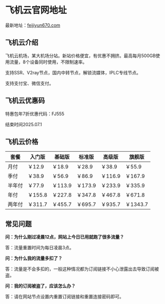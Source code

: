 # 飞机云官网地址

最新地址：[feijiyun670.com](https://feiji017.xyz/auth/register?code=eUVD)

## 飞机云介绍

飞机云机场，某大机场分站。新站价格便宜，有优惠不拥挤。最高每月500GB使用流量，8个设备同时使用，不限制速率。

支持SSR、V2ray节点，国内中转节点，解锁流媒体，IPLC专线节点。

支持支付宝、微信支付。

## 飞机云优惠码

特惠包年7折优惠代码：FJ555 

结束时间2025.07.1

## 飞机云价格

|套餐|入门版|基础版|标准版|高级版|旗舰版|
|----|----|----|----|----|----|
|月付|￥12.9|￥18.9|￥28.9|￥38.9|￥55.9|
|季付|￥38.9|￥56.9|￥86.9|￥116.9|￥167.9|
|半年付|￥77.9|￥113.9|￥173.9|￥233.9|￥335.9|
|年付|￥155.8|￥227.8|￥347.8|￥467.8|￥671.8|
|两年付|￥311.7|￥455.7|￥695.7|￥935.7|￥1343.7|

## 常见问题

**问：为什么刚过凌晨12点，网站上今日已用就跑了很多流量？**

答：流量重置时间为每日凌晨3点。

**问：为什么我的流量多扣了？**

答：流量是不会多扣的，一般这种情况都为订阅链接不小心泄露出去导致订阅被盗。

**问：我的订阅被盗了，应该怎么办？**

答：请在网站节点设置内重置订阅链接和重置连接密码即可。
